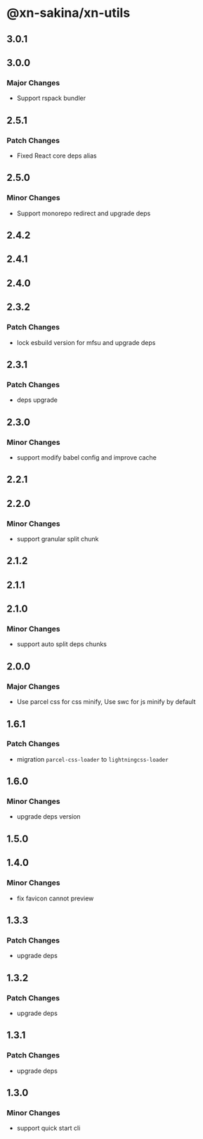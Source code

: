 # @xn-sakina/xn-utils

## 3.0.1

## 3.0.0

### Major Changes

- Support rspack bundler

## 2.5.1

### Patch Changes

- Fixed React core deps alias

## 2.5.0

### Minor Changes

- Support monorepo redirect and upgrade deps

## 2.4.2

## 2.4.1

## 2.4.0

## 2.3.2

### Patch Changes

- lock esbuild version for mfsu and upgrade deps

## 2.3.1

### Patch Changes

- deps upgrade

## 2.3.0

### Minor Changes

- support modify babel config and improve cache

## 2.2.1

## 2.2.0

### Minor Changes

- support granular split chunk

## 2.1.2

## 2.1.1

## 2.1.0

### Minor Changes

- support auto split deps chunks

## 2.0.0

### Major Changes

- Use parcel css for css minify, Use swc for js minify by default

## 1.6.1

### Patch Changes

- migration `parcel-css-loader` to `lightningcss-loader`

## 1.6.0

### Minor Changes

- upgrade deps version

## 1.5.0

## 1.4.0

### Minor Changes

- fix favicon cannot preview

## 1.3.3

### Patch Changes

- upgrade deps

## 1.3.2

### Patch Changes

- upgrade deps

## 1.3.1

### Patch Changes

- upgrade deps

## 1.3.0

### Minor Changes

- support quick start cli
